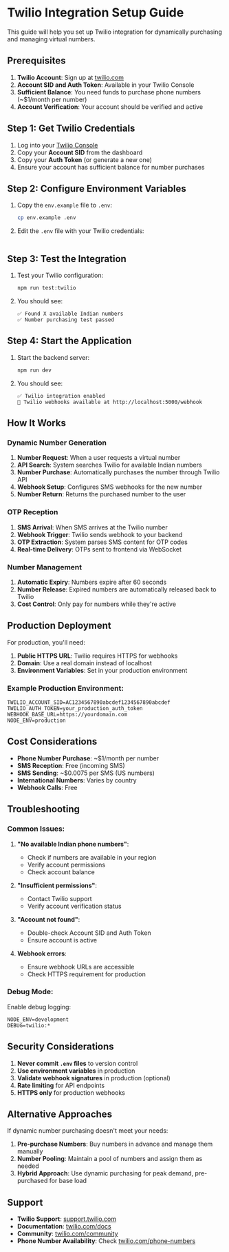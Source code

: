 # Twilio Integration Setup Guide

This guide will help you set up Twilio integration for dynamically purchasing and managing virtual numbers.

## Prerequisites

1. **Twilio Account**: Sign up at [twilio.com](https://www.twilio.com)
2. **Account SID and Auth Token**: Available in your Twilio Console
3. **Sufficient Balance**: You need funds to purchase phone numbers (~$1/month per number)
4. **Account Verification**: Your account should be verified and active

## Step 1: Get Twilio Credentials

1. Log into your [Twilio Console](https://console.twilio.com/)
2. Copy your **Account SID** from the dashboard
3. Copy your **Auth Token** (or generate a new one)
4. Ensure your account has sufficient balance for number purchases

## Step 2: Configure Environment Variables

1. Copy the `env.example` file to `.env`:
   ```bash
   cp env.example .env
   ```

2. Edit the `.env` file with your Twilio credentials:
   ```env
   
   ```

## Step 3: Test the Integration

1. Test your Twilio configuration:
   ```bash
   npm run test:twilio
   ```

2. You should see:
   ```
   ✅ Found X available Indian numbers
   ✅ Number purchasing test passed
   ```

## Step 4: Start the Application

1. Start the backend server:
   ```bash
   npm run dev
   ```

2. You should see:
   ```
   ✅ Twilio integration enabled
   📱 Twilio webhooks available at http://localhost:5000/webhook
   ```

## How It Works

### Dynamic Number Generation

1. **Number Request**: When a user requests a virtual number
2. **API Search**: System searches Twilio for available Indian numbers
3. **Number Purchase**: Automatically purchases the number through Twilio API
4. **Webhook Setup**: Configures SMS webhooks for the new number
5. **Number Return**: Returns the purchased number to the user

### OTP Reception

1. **SMS Arrival**: When SMS arrives at the Twilio number
2. **Webhook Trigger**: Twilio sends webhook to your backend
3. **OTP Extraction**: System parses SMS content for OTP codes
4. **Real-time Delivery**: OTPs sent to frontend via WebSocket

### Number Management

1. **Automatic Expiry**: Numbers expire after 60 seconds
2. **Number Release**: Expired numbers are automatically released back to Twilio
3. **Cost Control**: Only pay for numbers while they're active

## Production Deployment

For production, you'll need:

1. **Public HTTPS URL**: Twilio requires HTTPS for webhooks
2. **Domain**: Use a real domain instead of localhost
3. **Environment Variables**: Set in your production environment

### Example Production Environment:
```env
TWILIO_ACCOUNT_SID=AC1234567890abcdef1234567890abcdef
TWILIO_AUTH_TOKEN=your_production_auth_token
WEBHOOK_BASE_URL=https://yourdomain.com
NODE_ENV=production
```

## Cost Considerations

- **Phone Number Purchase**: ~$1/month per number
- **SMS Reception**: Free (incoming SMS)
- **SMS Sending**: ~$0.0075 per SMS (US numbers)
- **International Numbers**: Varies by country
- **Webhook Calls**: Free

## Troubleshooting

### Common Issues:

1. **"No available Indian phone numbers"**: 
   - Check if numbers are available in your region
   - Verify account permissions
   - Check account balance

2. **"Insufficient permissions"**: 
   - Contact Twilio support
   - Verify account verification status

3. **"Account not found"**: 
   - Double-check Account SID and Auth Token
   - Ensure account is active

4. **Webhook errors**: 
   - Ensure webhook URLs are accessible
   - Check HTTPS requirement for production

### Debug Mode:

Enable debug logging:
```env
NODE_ENV=development
DEBUG=twilio:*
```

## Security Considerations

1. **Never commit `.env` files** to version control
2. **Use environment variables** in production
3. **Validate webhook signatures** in production (optional)
4. **Rate limiting** for API endpoints
5. **HTTPS only** for production webhooks

## Alternative Approaches

If dynamic number purchasing doesn't meet your needs:

1. **Pre-purchase Numbers**: Buy numbers in advance and manage them manually
2. **Number Pooling**: Maintain a pool of numbers and assign them as needed
3. **Hybrid Approach**: Use dynamic purchasing for peak demand, pre-purchased for base load

## Support

- **Twilio Support**: [support.twilio.com](https://support.twilio.com)
- **Documentation**: [twilio.com/docs](https://www.twilio.com/docs)
- **Community**: [twilio.com/community](https://www.twilio.com/community)
- **Phone Number Availability**: Check [twilio.com/phone-numbers](https://www.twilio.com/phone-numbers) 